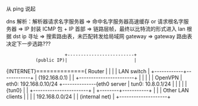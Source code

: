 从 ping 说起



dns 解析：解析器请求名字服务器 => 命中名字服务器高速缓存 or 请求根名字服务器 => IP
封装 ICMP 包 + IP 首部 => 链路层帧，最终以比特流的形式进入 lan
根据 dst ip 寻址 => 搜索路由表，未匹配转发给局域网 gateway => gateway 路由表决定下一步选路???

                          +-------------------------+
               (public IP)|                         |
  {INTERNET}=============={     Router              |
                          |                         |
                          |         LAN switch      |
                          +------------+------------+
                                       | (192.168.0.1)
                                       |
                                       |              +-----------------------+
                                       |              |                       |
                                       |              |        OpenVPN        |  eth0: 192.168.0.10/24
                                       +--------------{eth0    server         |  tun0: 10.8.0.1/24
                                       |              |                       |
                                       |              |           {tun0}      |
                                       |              +-----------------------+
                                       |
                              +--------+-----------+
                              |                    |
                              |  Other LAN clients |
                              |                    |
                              |   192.168.0.0/24   |
                              |   (internal net)   |
                              +--------------------+